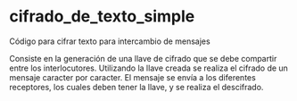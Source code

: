# cifrado_de_texto_simple
Código para cifrar texto para intercambio de mensajes

Consiste en la generación de una llave de cifrado que se debe compartir entre los interlocutores. 
Utilizando la llave creada se realiza el cifrado de un mensaje caracter por caracter. 
El mensaje se envía a los diferentes receptores, los cuales deben tener la llave, y se realiza el descifrado.
